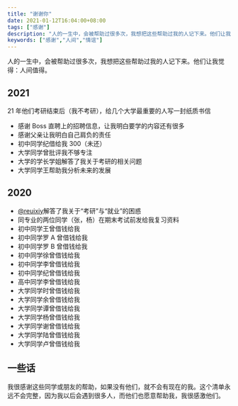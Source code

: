 ```yaml
---
title: "谢谢你"
date: 2021-01-12T16:04:00+08:00
tags: ["感谢"]
description: "人的一生中，会被帮助过很多次，我想把这些帮助过我的人记下来。他们让我觉得：人间值得"
keywords: ["感谢","人间","情谊"]
---
```


人的一生中，会被帮助过很多次，我想把这些帮助过我的人记下来。他们让我觉得：人间值得。

## 2021

21 年他们考研结束后（我不考研），给几个大学最重要的人写一封纸质书信

- 感谢 Boss 直聘上的招聘信息，让我明白要学的内容还有很多
- 感谢父亲让我明白自己肩负的责任
- 初中同学纪借给我 300（未还）
- 大学同学曾批评我不够专注
- 大学的学长学姐解答了我关于考研的相关问题
- 大学同学王帮助我分析未来的发展

## 2020

- [@reuixiy](https://github.com/reuixiy)解答了我关于“考研”与“就业”的困惑
- 同专业的两位同学（张，杨）在期末考试前发给我复习资料
- 初中同学王曾借钱给我
- 初中同学罗 A 曾借钱给我
- 初中同学罗 B 曾借钱给我
- 初中同学徐曾借钱给我
- 初中同学李曾借钱给我
- 初中同学纪曾借钱给我
- 高中同学李曾借钱给我
- 大学同学时曾借钱给我
- 大学同学余曾借钱给我
- 大学同学谭曾借钱给我
- 大学同学杨曾借钱给我
- 大学同学谢曾借钱给我
- 大学同学陆曾借钱给我
- 大学同学卢曾借钱给我

## 一些话

我很感谢这些同学或朋友的帮助，如果没有他们，就不会有现在的我。这个清单永远不会完整，因为我以后会遇到很多人，而他们也愿意帮助我，我很感激他们。
